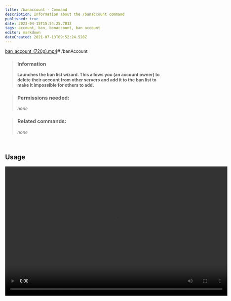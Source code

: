 ```yaml
---
title: /banaccount - Command
description: Information about the /banaccount command
published: true
date: 2023-04-15T15:54:25.781Z
tags: account, ban, banaccount, ban account
editor: markdown
dateCreated: 2021-07-13T09:52:24.528Z
---
```


[ban_account_(720p).mp4](/ban_account_(720p).mp4)# /banAccount

> ### Information
> 
> **Launches the ban list wizard. This allows you (an account owner) to delete their account from other servers and add it to the ban list to make it impossible for others to add.**

> ### Permissions needed:
> 
> *none*

> ### Related commands:
> 
> *none*

<br>

## Usage

<video width="720" height="420" controls>
 <source src="/ban_account_(720p).mp4" type="video/mp4">
</video>